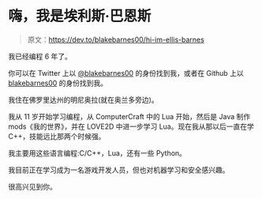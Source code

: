 # 嗨，我是埃利斯·巴恩斯

> 原文：<https://dev.to/blakebarnes00/hi-im-ellis-barnes>

我已经编程 6 年了。

你可以在 Twitter 上以 [@blakebarnes00](https://www.twitter.com/blakebarnes00) 的身份找到我，或者在 Github 上以 [blakebarnes00](https://github.com/BlakeBarnes00) 的身份找到我。

我住在佛罗里达州的明尼奥拉(就在奥兰多旁边)。

我从 11 岁开始学习编程，从 ComputerCraft 中的 Lua 开始，然后是 Java 制作 mods《我的世界》，并在 LOVE2D 中进一步学习 Lua。现在我从那以后一直在学 C++，技能远比那两个时候强。

我主要用这些语言编程:C/C++，Lua，还有一些 Python。

我目前正在学习成为一名游戏开发人员，但也对机器学习和安全感兴趣。

很高兴见到你。